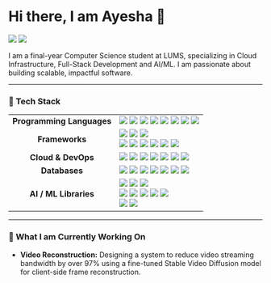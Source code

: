 # Hi there, I am Ayesha 👋

<a href="https://linkedin.com/in/ayesha-shafique-a2b48914b/"><img src="https://img.shields.io/badge/LinkedIn-0077B5?style=for-the-badge&logo=linkedin&logoColor=white" /></a>
<a href="mailto:ayeshashafique123@gmail.com"><img src="https://img.shields.io/badge/Email-D14836?style=for-the-badge&logo=gmail&logoColor=white" /></a>

I am a final-year Computer Science student at LUMS, specializing in Cloud Infrastructure, Full-Stack Development and AI/ML. I am passionate about building scalable, impactful software.

---

### 🔧 Tech Stack

<table>
  <tr>
    <td align="center"><strong>Programming Languages</strong></td>
    <td>
      <img src="https://img.shields.io/badge/Python-3776AB?style=for-the-badge&logo=python&logoColor=white" />
      <img src="https://img.shields.io/badge/TypeScript-3178C6?style=for-the-badge&logo=typescript&logoColor=white" />
      <img src="https://img.shields.io/badge/JavaScript-F7DF1E?style=for-the-badge&logo=javascript&logoColor=black" />
      <img src="https://img.shields.io/badge/C++-00599C?style=for-the-badge&logo=cplusplus&logoColor=white" />
      <img src="https://img.shields.io/badge/C-00599C?style=for-the-badge&logo=c&logoColor=white" />
      <img src="https://img.shields.io/badge/Go-00ADD8?style=for-the-badge&logo=go&logoColor=white" />
      <img src="https://img.shields.io/badge/Bash-4EAA25?style=for-the-badge&logo=gnubash&logoColor=white" />
      <img src="https://img.shields.io/badge/SQL-4479A1?style=for-the-badge&logo=postgresql&logoColor=white" />
    </td>
  </tr>
  <tr>
    <td align="center"><strong>Frameworks</strong></td>
    <td>
      <img src="https://img.shields.io/badge/React-61DAFB?style=for-the-badge&logo=react&logoColor=black" />
      <img src="https://img.shields.io/badge/React_Native-61DAFB?style=for-the-badge&logo=react&logoColor=black" />
      <img src="https://img.shields.io/badge/Vite-646CFF?style=for-the-badge&logo=vite&logoColor=white" />
      <br/>
      <img src="https://img.shields.io/badge/Node.js-339933?style=for-the-badge&logo=nodedotjs&logoColor=white" />
      <img src="https://img.shields.io/badge/Express.js-000000?style=for-the-badge&logo=express&logoColor=white" />
      <img src="https://img.shields.io/badge/Flask-000000?style=for-the-badge&logo=flask&logoColor=white" />
      <img src="https://img.shields.io/badge/FastAPI-009688?style=for-the-badge&logo=fastapi&logoColor=white" />
      <img src="https://img.shields.io/badge/Bun-000000?style=for-the-badge&logo=bun&logoColor=white" />
      <img src="https://img.shields.io/badge/Hono-E36000?style=for-the-badge&logo=hono&logoColor=white" />
    </td>
  </tr>
  <tr>
    <td align="center"><strong>Cloud & DevOps</strong></td>
    <td>
      <img src="https://img.shields.io/badge/Google_Cloud-4285F4?style=for-the-badge&logo=googlecloud&logoColor=white" />
      <img src="https://img.shields.io/badge/Azure-0089D6?style=for-the-badge&logo=microsoftazure&logoColor=white" />
      <img src="https://img.shields.io/badge/Oracle_Cloud-F80000?style=for-the-badge&logo=oracle&logoColor=white" />
      <img src="https://img.shields.io/badge/Docker-2496ED?style=for-the-badge&logo=docker&logoColor=white" />
      <img src="https://img.shields.io/badge/Pulumi-8A3391?style=for-the-badge&logo=pulumi&logoColor=white" />
      <img src="https://img.shields.io/badge/GitHub_Actions-2088FF?style=for-the-badge&logo=githubactions&logoColor=white" />
      <img src="https://img.shields.io/badge/Git-F05032?style=for-the-badge&logo=git&logoColor=white" />
    </td>
  </tr>
  <tr>
    <td align="center"><strong>Databases</strong></td>
    <td>
      <img src="https://img.shields.io/badge/PostgreSQL-4169E1?style=for-the-badge&logo=postgresql&logoColor=white" />
      <img src="https://img.shields.io/badge/MongoDB-47A248?style=for-the-badge&logo=mongodb&logoColor=white" />
      <img src="https://img.shields.io/badge/DynamoDB-4053D6?style=for-the-badge&logo=amazondynamodb&logoColor=white" />
      <img src="https://img.shields.io/badge/Redis-DC382D?style=for-the-badge&logo=redis&logoColor=white" />
      <img src="https://img.shields.io/badge/Elasticsearch-005571?style=for-the-badge&logo=elasticsearch&logoColor=white" />
      <img src="https://img.shields.io/badge/Pinecone-000000?style=for-the-badge&logo=pinecone&logoColor=white" />
      <img src="https://img.shields.io/badge/ChromaDB-5B32E6?style=for-the-badge&logo=chroma&logoColor=white" />
    </td>
  </tr>
  <tr>
    <td align="center"><strong>AI / ML Libraries</strong></td>
    <td>
      <img src="https://img.shields.io/badge/PyTorch-EE4C2C?style=for-the-badge&logo=pytorch&logoColor=white" />
      <img src="https://img.shields.io/badge/TensorFlow-FF6F00?style=for-the-badge&logo=tensorflow&logoColor=white" />
      <img src="https://img.shields.io/badge/scikit--learn-F7931E?style=for-the-badge&logo=scikitlearn&logoColor=white" />
      <br/>
      <img src="https://img.shields.io/badge/OpenAI-412991?style=for-the-badge&logo=openai&logoColor=white" />
      <img src="https://img.shields.io/badge/Google_Gemini-4285F4?style=for-the-badge&logo=google-gemini&logoColor=white" />
      <img src="https://img.shields.io/badge/Anthropic-1A1A1A?style=for-the-badge&logo=anthropic&logoColor=white" />
      <img src="https://img.shields.io/badge/LangChain-FFFFFF?style=for-the-badge&logo=langchain&logoColor=black" />
      <img src="https://img.shields.io/badge/LlamaIndex-6B42A2?style=for-the-badge&logo=jina&logoColor=white" />
      <br/>
      <img src="https://img.shields.io/badge/Selenium-43B02A?style=for-the-badge&logo=selenium&logoColor=white" />
      <img src="https://img.shields.io/badge/Playwright-2EAD33?style=for-the-badge&logo=playwright&logoColor=white" />
    </td>
  </tr>
</table>

---

### 🌱 What I am Currently Working On

*   **Video Reconstruction:** Designing a system to reduce video streaming bandwidth by over 97% using a fine-tuned Stable Video Diffusion model for client-side frame reconstruction.

